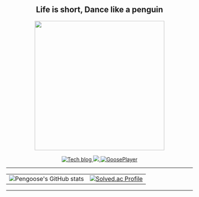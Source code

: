 <h2 align="center">Life is short, Dance like a penguin</h2>

<p align="center">
  <img src="https://github.com/pengooseDev/pengooseDev/assets/73521518/ebcbc80c-4dd0-471c-af8e-2ec9665a8901" width="350"/>
</p>
<p align="center">
  <a target="_blank" href="https://velog.io/@pengoose_dev" target="_blank">
    <img src="https://img.shields.io/badge/Tech blog-20C997?style=for-the-badge&logo=velog&logoColor=white" alt="Tech blog"/>
  </a>
  <a target="_blank" href="mailto:pengoose_dev@naver.com">
    <img src="https://img.shields.io/badge/Email-D14836?style=for-the-badge&logo=gmail&logoColor=white" />
  </a>
  <a target="_blank" href="https://pengoose.dev/" target="_blank">
    <img src="https://img.shields.io/badge/GoosePlayer-181717?style=for-the-badge&logo=github&logoColor=white" alt="GoosePlayer"/>
  </a>
</p>

---

<table width="100%">
  <tr>
    <td align="center">
      <img align="center" src="https://github-readme-stats.vercel.app/api?username=pengooseDev&show_icons=true&theme=tokyonight" alt="Pengoose's GitHub stats" />
    </td>
    <td>
  <a href="https://solved.ac/pengoosedev/">
    <img align="center" src="http://mazassumnida.wtf/api/v2/generate_badge?boj=pengoosedev" alt="Solved.ac Profile" />
  </a>
    </td>
  </tr>
</table>

---
